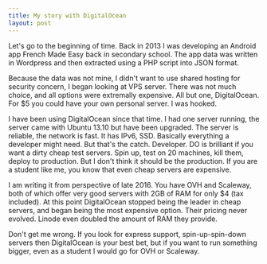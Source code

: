 ```yaml
---
title: My story with DigitalOcean
layout: post
---
```


Let's go to the beginning of time. Back in 2013 I was developing an Android app
French Made Easy back in secondary school. The app data was written in Wordpress
and then extracted using a PHP script into JSON format.

Because the data was not mine, I didn't want to use shared hosting for security
concern, I began looking at VPS server. There was not much choice, and all
options were extremally expensive. All but one, DigitalOcean. For $5 you
could have your own personal server. I was hooked.

I have been using DigitalOcean since that time. I had one server running,
the server came with Ubuntu 13.10 but have been upgraded. The server is
reliable, the network is fast. It has IPv6, SSD. Basically everything a
developer might need. But that's the catch. Developer. DO is brilliant if you
want a dirty cheap test servers. Spin up, test on 20 machines, kill them,
deploy to production. But I don't think it should be the production. If you are
a student like me, you know that even cheap servers are expensive.

I am writing it from perspective of late 2016. You have OVH and Scaleway, both
of which offer very good servers with 2GB of RAM for only $4 (tax included).
At this point DigitalOcean stopped being the leader in cheap servers, and began
being the most expensive option. Their pricing never evolved. Linode even
doubled the amount of RAM they provide.

Don't get me wrong. If you look for express support, spin-up-spin-down servers
then DigitalOcean is your best bet, but if you want to run something bigger,
even as a student I would go for OVH or Scaleway.
